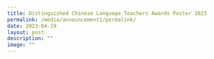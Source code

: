 ```yaml
---
title: Distinguished Chinese Language Teachers Awards Poster 2023
permalink: /media/announcement1/permalink/
date: 2023-04-19
layout: post
description: ""
image: ""
---
```

